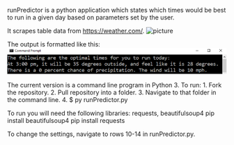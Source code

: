 runPredictor is a python application which states which times would be best to run in a given day based on parameters set by the user.

It scrapes table data from https://weather.com/.
![picture](img2.jpeg)

The output is formatted like this:
![picture](img1.png)

The current version is a command line program in Python 3.  To run:
    1. Fork the repository.
    2. Pull repository into a folder.
    3. Navigate to that folder in the command line.
    4. $ py runPredictor.py 

To run you will need the following libraries: requests, beautifulsoup4
    pip install beautifulsoup4
    pip install requests

To change the settings, navigate to rows 10-14 in runPredictor.py.
